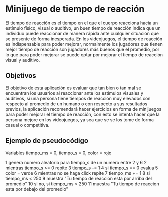 # Minijuego de tiempo de reacción
El tiempo de reacción es el tiempo en el que el cuerpo reacciona hacia un estímulo físico, visual o auditivo, un buen tiempo de reacción indica que un individuo puede reaccionar de manera rápida ante cualquier situación que se presente de forma inesperada. En los videojuegos, el tiempo de reacción es indispensable para poder mejorar, normalmente los jugadores que tienen mejor tiempo de reacción son jugadores más buenos que el promedio, por lo que para poder mejorar se puede optar por mejorar el tiempo de reacción visual y auditivo.

## Objetivos
El objetivo de esta aplicación es evaluar que tan bien o tan mal se encuentran los usuarios al reaccionar ante los estímulos visuales y auditivos, si una persona tiene tiempos de reacción muy elevados con respecto al promedio de un humano o con respecto a sus resultados previos, la aplicación recomendará hacer ejercicios en forma de minijuegos para poder mejorar el tiempo de reacción, con esto se intenta hacer que la persona mejore en los videojuegos, ya sea que se se los tome de forma casual o competitiva.

## Ejemplo de pseudocódigo
Variables tiempo_ms = 0, tiempo_s = 0, color = rojo

1 genera numero aleatorio para tiempo_s de un numero entre 2 y 6
2 mientras tiempo_s >= 0 repite
3	tiempo_s -= 1
4	si tiempo_s == 0 evalua
5		color = verde
6		mientras no se haga click repite
7			tiempo_ms += 1
8		si tiempo_ms < 250 
9			muestra "Tu tiempo de reaccion esta por arriba del promedio"
10 	si no, si tiempo_ms > 250
11		muestra "Tu tiempo de reaccion esta por debajo del promedio"
